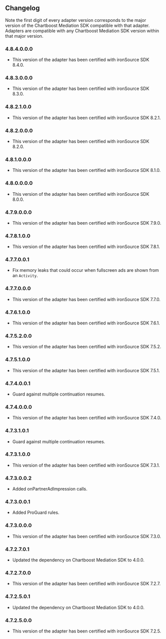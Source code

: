 ## Changelog

Note the first digit of every adapter version corresponds to the major version of the Chartboost Mediation SDK compatible with that adapter. 
Adapters are compatible with any Chartboost Mediation SDK version within that major version.

### 4.8.4.0.0.0
- This version of the adapter has been certified with ironSource SDK 8.4.0.

### 4.8.3.0.0.0
- This version of the adapter has been certified with ironSource SDK 8.3.0.

### 4.8.2.1.0.0
- This version of the adapter has been certified with ironSource SDK 8.2.1.

### 4.8.2.0.0.0
- This version of the adapter has been certified with ironSource SDK 8.2.0.

### 4.8.1.0.0.0
- This version of the adapter has been certified with ironSource SDK 8.1.0.

### 4.8.0.0.0.0
- This version of the adapter has been certified with ironSource SDK 8.0.0.

### 4.7.9.0.0.0
- This version of the adapter has been certified with ironSource SDK 7.9.0.

### 4.7.8.1.0.0
- This version of the adapter has been certified with ironSource SDK 7.8.1.

### 4.7.7.0.0.1
- Fix memory leaks that could occur when fullscreen ads are shown from an `Activity`.

### 4.7.7.0.0.0
- This version of the adapter has been certified with ironSource SDK 7.7.0.

### 4.7.6.1.0.0
- This version of the adapter has been certified with ironSource SDK 7.6.1.

### 4.7.5.2.0.0
- This version of the adapter has been certified with ironSource SDK 7.5.2.

### 4.7.5.1.0.0
- This version of the adapter has been certified with ironSource SDK 7.5.1.

### 4.7.4.0.0.1
- Guard against multiple continuation resumes.

### 4.7.4.0.0.0
- This version of the adapter has been certified with ironSource SDK 7.4.0.

### 4.7.3.1.0.1
- Guard against multiple continuation resumes.

### 4.7.3.1.0.0
- This version of the adapter has been certified with ironSource SDK 7.3.1.

### 4.7.3.0.0.2
- Added onPartnerAdImpression calls.

### 4.7.3.0.0.1
- Added ProGuard rules.

### 4.7.3.0.0.0
- This version of the adapter has been certified with ironSource SDK 7.3.0.

### 4.7.2.7.0.1
- Updated the dependency on Chartboost Mediation SDK to 4.0.0.

### 4.7.2.7.0.0
- This version of the adapter has been certified with ironSource SDK 7.2.7.

### 4.7.2.5.0.1
- Updated the dependency on Chartboost Mediation SDK to 4.0.0.

### 4.7.2.5.0.0
- This version of the adapter has been certified with ironSource SDK 7.2.5.
